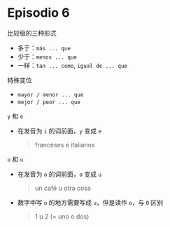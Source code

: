 # Episodio 6

比较级的三种形式
- 多于：`más ... que`
- 少于：`menos ... que`
- 一样：`tan ... como`, `igual de ... que`

特殊变位
- `mayor / menor ... que`
- `mejor / peor ... que`

`y` 和 `e`
  - 在发音为 `i` 的词前面，`y` 变成 `e`
    > francéses e italianos

`o` 和 `u`
  - 在发音为 `o` 的词前面，`o` 变成 `u`
    > un café u otra cosa

  - 数字中写 `o` 的地方需要写成 `u`，但是读作 `o`，与 `0` 区别
    > 1 u 2 (= uno o dos)
